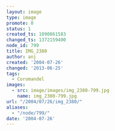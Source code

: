 ```yaml
---
layout: image
type: image
promote: 0
status: 1
created_ts: 1090861583
changed_ts: 1372159400
node_id: 799
title: IMG_2380
author: anj
created: '2004-07-26'
changed: '2013-06-25'
tags:
  - Coromandel
images:
  - src: image/images/img_2380-799.jpg
    name: img_2380-799.jpg
url: "/2004/07/26/img_2380/"
aliases:
  - "/node/799/"
date: '2004-07-26'
---
```


